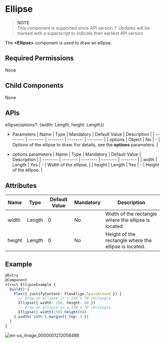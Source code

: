 # Ellipse


> **NOTE**<br>
> This component is supported since API version 7. Updates will be marked with a superscript to indicate their earliest API version.


The **<Ellipse\>** component is used to draw an ellipse.


## Required Permissions

None


## Child Components

None


## APIs

ellipse(options?: {width: Length, height: Length})

- Parameters
  | Name | Type | Mandatory | Default Value | Description | 
  | -------- | -------- | -------- | -------- | -------- |
  | options | Object | No | - | Options of the ellipse to draw. For details, see the **options** parameters. | 

- options parameters
  | Name | Type | Mandatory | Default Value | Description | 
  | -------- | -------- | -------- | -------- | -------- |
  | width | Length | Yes | - | Width of the ellipse. | 
  | height | Length | Yes | - | Height of the ellipse. | 


## Attributes

| Name | Type | Default Value | Mandatory | Description | 
| -------- | -------- | -------- | -------- | -------- |
| width | Length | 0 | No | Width of the rectangle where the ellipse is located. | 
| height | Length | 0 | No | Height of the rectangle where the ellipse is located. | 


## Example

  
```ts
@Entry
@Component
struct EllipseExample {
  build() {
    Flex({ justifyContent: FlexAlign.SpaceAround }) {
      // Draw an ellipse in a 150 x 70 rectangle.
      Ellipse({ width: 150, height: 80 })
      // Draw an ellipse in a 150 x 70 rectangle.
      Ellipse().width(150).height(80)
    }.width('100%').margin({ top: 5 })
  }
}
```

![en-us_image_0000001212058488](figures/en-us_image_0000001212058488.png)